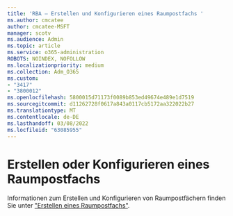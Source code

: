 ```yaml
---
title: 'RBA – Erstellen und Konfigurieren eines Raumpostfachs '
ms.author: cmcatee
author: cmcatee-MSFT
manager: scotv
ms.audience: Admin
ms.topic: article
ms.service: o365-administration
ROBOTS: NOINDEX, NOFOLLOW
ms.localizationpriority: medium
ms.collection: Adm_O365
ms.custom:
- "3417"
- "3800012"
ms.openlocfilehash: 5800015d71173f0089b853ed49674e489e1d7519
ms.sourcegitcommit: d11262728f0617a843a0117cb5172aa322022b27
ms.translationtype: MT
ms.contentlocale: de-DE
ms.lasthandoff: 03/08/2022
ms.locfileid: "63085955"
---
```

# <a name="create-or-configure-a-room-mailbox"></a>Erstellen oder Konfigurieren eines Raumpostfachs

Informationen zum Erstellen und Konfigurieren von Raumpostfächern finden Sie unter ["Erstellen eines Raumpostfachs"](https://docs.microsoft.com/exchange/recipients/room-mailboxes?view=exchserver-2019&preserve-view=true#create-a-room-mailbox).
